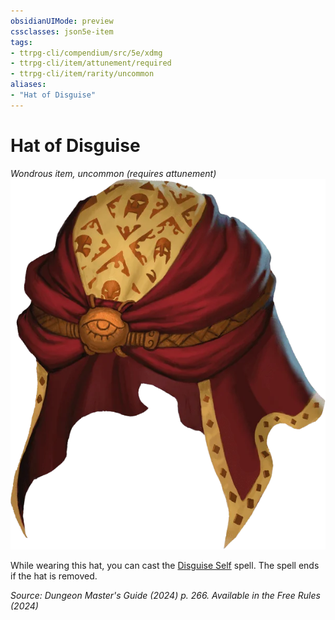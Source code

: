 ```yaml
---
obsidianUIMode: preview
cssclasses: json5e-item
tags:
- ttrpg-cli/compendium/src/5e/xdmg
- ttrpg-cli/item/attunement/required
- ttrpg-cli/item/rarity/uncommon
aliases: 
- "Hat of Disguise"
---
```

# Hat of Disguise
*Wondrous item, uncommon (requires attunement)*  
![](3-Mechanics/CLI/items/img/hat-of-disguise.webp#right)


While wearing this hat, you can cast the [Disguise Self](3-Mechanics/CLI/spells/disguise-self-xphb.md) spell. The spell ends if the hat is removed.

*Source: Dungeon Master's Guide (2024) p. 266. Available in the Free Rules (2024)*